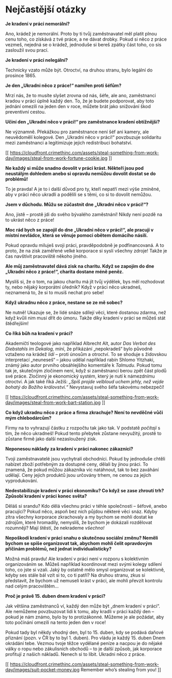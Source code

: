 # Nejčastější otázky

**Je kradení v práci nemorální?**

Ano, krádež je nemorální. Proto by ti tvůj zaměstnavatel měl platit plnou cenu toho, co získává z tvé práce, a ne dávat drobky. Pokud si něco z práce vezmeš, nejedná se o krádež, jednoduše si bereš zpátky část toho, co sis zasloužil svou prací.

**Je kradení v práci nelegální?**

Technicky vzato může být. Otroctví, na druhou stranu, bylo legální do prosince 1865.

**Je den „Ukradni něco z práce!“ namířen proti šéfům?**

Mrzí nás, že to musíte slyšet zrovna od nás, šéfe, ale ano, zaměstnanci kradou v práci úplně každý den. To, že je budete podporovat, aby toto jednání omezili na jeden den v roce, můžete brát jako snižování škod preventivní cestou.

**Učiní den „Ukradni něco v práci!“ pro zaměstnance kradení obtížnější?**

Ne významně. Překážkou pro zaměstnance není šéf ani kamery, ale neuvědomělí kolegové. Den „Ukradni něco v práci!“ povzbuzuje solidaritu mezi zaměstnanci a legitimizuje jejich redistribuci bohatství.

[[ https://cloudfront.crimethinc.com/assets/steal-something-from-work-day/images/steal-from-work-fortune-cookie.jpg ]]

**Ne každý si může snadno dovolit v práci krást. Někteří jsou pod neustálým dohledem anebo si opravdu nemůžou dovolit dostat se do problémů!**

To je pravda! A je to i další důvod pro ty, kteří nepatří mezi výše zmíněné, aby v práci něco ukradli a podělili se s těmi, co si to dovolit nemůžou.

**Jsem v důchodu. Můžu se zúčastnit dne „Ukradni něco v práci!“?**

Ano, jistě – prostě jdi do svého bývalého zaměstnání! Nikdy není pozdě na to ukrást něco z práce!

**Moc rád bych se zapojil do dne „Ukradni něco v práci!“, ale pracuji v místní nevládce, která se věnuje pomoci obětem domácího násilí.**

Pokud opravdu miluješ svoji práci, pravděpodobně je podfinancovaná. A to proto, že na zisk zaměřené velké korporace si syslí všechny zdroje! Takže je čas navštívit pracoviště někoho jiného.

**Ale můj zaměstnavatel dává zisk na charitu. Když se zapojím do dne „Ukradni něco z práce!“, charita dostane méně peněz.**

Myslíš si, že o tom, na jakou charitu má jít tvůj výdělek, bys měl rozhodovat ty, nebo nějaký korporátní úředník? Když v práci něco ukradneš, neznamená to, že si to musíš nechat pro sebe!

**Když ukradnu něco z práce, nestane se ze mě sobec?**

Ne nutně! Ukazuje se, že lidé snáze sdílejí věci, které dostanou zdarma, než když kvůli nim musí dřít do úmoru. Takže díky kradení v práci se můžeš stát štědřejším!

**Co říká bůh na kradení v práci?**

Akademičtí teologové jako například Albrecht Alt, autor _Das Verbot des Diebstahls im Dekalog,_ míní, že přikázání „nepokradeš“ bylo původně vztaženo na krádež  _lidí_  – proti únosům a otroctví. To se shoduje s židovskou interpretací „neuneseš“ – jakou udělal například rabín Shlomo Yitzhaki, známý jako autor prvního obsáhlejšího komentáře k _Talmudu_. Pokud tomu tak je, skutečným zločinem není, když si zaměstnanci berou zpět část plodů své práce. Zločinný je ekonomický systém, který je nutí k námezdnímu otroctví. A jak také říká Ježíš: _„Spíš projde velbloud uchem jehly, než vejde bohatý do Božího království.“_ Nevystavuj svého šéfa takovému nebezpečí!

[[ https://cloudfront.crimethinc.com/assets/steal-something-from-work-day/images/steal-from-work-bart-station.jpg ]]

**Co když ukradnu něco z práce a firma zkrachuje? Není to nevděčné vůči mým chlebodárcům?**

Firmy na to vyhrazují částku z rozpočtu tak jako tak. V podstatě _počítají_ s tím, že něco ukradneš! Pokud tento přebytek zůstane nevyužitý, prostě to zůstane firmě jako další nezasloužený zisk.

**Neponesou náklady za kradení v práci nakonec zákazníci?**

Tvoji zaměstnavatelé jsou vychytralí obchodníci. Pokud by jednoduše chtěli nabízet zboží potřebným za dostupné ceny, dělali by jinou práci. To znamená, že pokud můžou zákazníka víc natáhnout, tak to bez zaváhání udělají. Ceny jejich produktů jsou určovány trhem, ne cenou za jejich vyprodukování.

**Nedestabilizuje kradení v práci ekonomiku? Co když se zase zhroutí trh? Způsobí kradení v práci konec světa?**

Děláš si srandu? Kdo dělá všechnu práci v téhle společnosti – šéfové, anebo pracující? Pokud něco, aspoň bez nich půjdou některé věci snáz. Kdyby zítra všechny korporace zkrachovaly a my bychom se mohli dostat ke zdrojům, které hromadily, nemyslíš, že bychom je dokázali rozdělovat rozumněji? Mají štěstí, že nekrademe _všechno!_

**Nepoškodí kradení v práci snahu o skutečnou sociální změnu? Neměli bychom se spíše organizovat tak, abychom mohli čelit opravdovým příčinám problémů, než jednat individualisticky?**

Možná máš pravdu! Ale kradení v práci není v rozporu s kolektivním organizováním se. Můžeš například koordinovat mezi svými kolegy sdílení toho, co jste si vzali. Jaký by ostatně mělo smysl organizovat se kolektivně, kdyby ses stále bál vzít si to, co ti patří? Na druhou stranu, zkus si představit, že bychom už nemuseli krást v práci, ale mohli převzít kontrolu nad celým pracovištěm…

**Proč je právě 15. duben dnem kradení v práci?**

Jak většina zaměstnanců ví, každý den může být „dnem kradení v práci“. Ale nemůžeme povzbuzovat lidi k tomu, aby kradli v práci každý den – pokud je nám známo, bylo by to protizákonné. Můžeme je ale požádat, aby toto počínání omezili na tento jeden den v roce!

Pokud tady byl někdy vhodný den, byl to 15. duben, kdy se podává daňové přiznání (pozn. v ČR by to byl 1. duben). Pro vládu je každý 15. duben Dnem okrádání tebe. Vezmou tvoje těžce vydělané peníze a nacpou je do nějaké války o ropu nebo zákulisních obchodů – to je další způsob, jak korporace profitují z našich nákladů. Nenech si to líbit. Ukradni něco z práce.

[[ https://cloudfront.crimethinc.com/assets/steal-something-from-work-day/images/suit-pocket-money.jpg Remember who’s stealing from you! ]]
